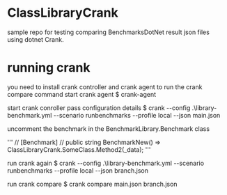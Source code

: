 # ClassLibraryCrank

sample repo for testing comparing BenchmarksDotNet result json files using dotnet Crank.

# running crank
you need to install crank controller and crank agent to run the crank compare command
start crank agent
$ crank-agent

start crank conroller pass configuration details
$ crank --config .\library-benchmark.yml --scenario runbenchmarks --profile local --json main.json

uncomment the benchmark in the BenchmarkLibrary.Benchmark class

'''
// [Benchmark]
// public string BenchmarkNew() => ClassLibraryCrank.SomeClass.Method2(_data);
'''

run crank again
$ crank --config .\library-benchmark.yml --scenario runbenchmarks --profile local --json branch.json

run crank compare
$ crank compare main.json branch.json

